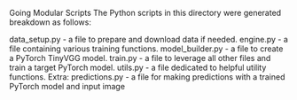 Going Modular Scripts
The Python scripts in this directory were generated breakdown as follows:

data_setup.py - a file to prepare and download data if needed.
engine.py - a file containing various training functions.
model_builder.py - a file to create a PyTorch TinyVGG model.
train.py - a file to leverage all other files and train a target PyTorch model.
utils.py - a file dedicated to helpful utility functions.
Extra: predictions.py - a file for making predictions with a trained PyTorch model and input image
